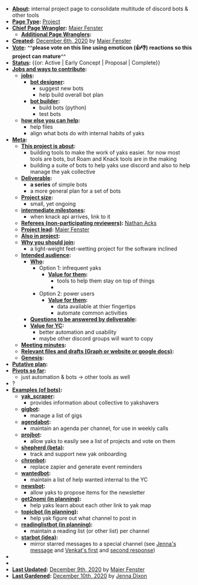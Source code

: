 - **[About](<About.md>):** internal project page to consolidate multitude of discord bots & other tools
- **[Page Type](<Page Type.md>):** [Project](<Project.md>)
- **[Chief Page Wrangler](<Chief Page Wrangler.md>):** [Maier Fenster](<Maier Fenster.md>)
    - **[Additional Page Wranglers](<Additional Page Wranglers.md>):** 
- **[Created](<Created.md>):** [December 6th, 2020](<December 6th, 2020.md>) by [Maier Fenster](<Maier Fenster.md>)
- **[Vote](<Vote.md>):** ^^**please vote on this line using emoticon (👍👎) reactions so this project can mature**^^
- **[Status](<Status.md>):** {{or: Active | Early Concept | Proposal | Complete}}
- **[Jobs and ways to contribute](<Jobs and ways to contribute.md>):**
    - **[jobs](<jobs.md>):**
        - **[bot designer](<bot designer.md>):**
            - suggest new bots
            - help build overall bot plan
        - **[bot builder](<bot builder.md>):**
            - build bots (python)
            - test bots
    - **[how else you can help](<how else you can help.md>):**
        - help files
        - align what bots do with internal habits of yaks
- **[Meta](<Meta.md>):**
    - **[This project is about](<This project is about.md>):**
        - building tools to make the work of yaks easier. for now most tools are bots, but Roam and Knack tools are in the making
        - building a suite of bots to help yaks use discord and also to help manage the yak collective
    - **[Deliverable](<Deliverable.md>):**
        - **a series** of simple bots
        - a more general plan for a set of bots
    - **[Project size](<Project size.md>):**
        - small, yet ongoing
    - **[intermediate milestones](<intermediate milestones.md>):**
        - when knack api arrives, link to it
    - **[Referees (non-participating reviewers)](<Referees (non-participating reviewers).md>):** [Nathan Acks](<Nathan Acks.md>)
    - **[Project lead](<Project lead.md>):** [Maier Fenster](<Maier Fenster.md>)
    - **[Also in project](<Also in project.md>):** 
    - **[Why you should join](<Why you should join.md>):**
        - a light-weight feet-wetting project for the software inclined
    - **[Intended audience](<Intended audience.md>):**
        - **[Who](<Who.md>):**
            - Option 1: infrequent yaks
                - **[Value for them](<Value for them.md>):**
                    - tools to help them stay on top of things
                    - 
            - Option 2: power users
                - **[Value for them](<Value for them.md>):**
                    - data available at thier fingertips
                    - automate common activities
        - **[Questions to be answered by deliverable](<Questions to be answered by deliverable.md>):**
        - **[Value for YC](<Value for YC.md>):**
            - better automation and usability
            - maybe other discord groups will want to copy
    - **[Meeting minutes](<Meeting minutes.md>):**
    - **[Relevant files and drafts (Graph or website or google docs)](<Relevant files and drafts (Graph or website or google docs).md>):**
    - **[Genesis](<Genesis.md>):**
- **[Putative plan](<Putative plan.md>):**
- **[Pivots so far](<Pivots so far.md>):**
    - just automation & bots -> other tools as well
- ?
- **[Examples (of bots)](<Examples (of bots).md>):**
    - **[yak_scraper](<yak_scraper.md>):**
        - provides information about collective to yakshavers
    - **[gigbot](<gigbot.md>):**
        - manage a list of gigs
    - **[agendabot](<agendabot.md>):**
        - maintain an agenda per channel, for use in weekly calls
    - **[projbot](<projbot.md>):**
        - allow yaks to easily see a list of projects and vote on them 
    - **[shepherd (beta)](<shepherd (beta).md>):**
        - track and support new yak onboarding
    - **[chronbot](<chronbot.md>):**
        - replace zapier and generate event reminders
    - **[wantedbot](<wantedbot.md>):**
        - maintain a list of help wanted internal to the YC
    - **[newsbot](<newsbot.md>):**
        - allow yaks to propose items for the newsletter
    - **[get2nomi (in planning)](<get2nomi (in planning).md>):**
        - help yaks learn about each other  link to yak map
    - **[topicbot (in planning)](<topicbot (in planning).md>):**
        - help yak figure out what channel to post in
    - **[readinglistbot (in planning)](<readinglistbot (in planning).md>):**
        - maintain a reading list (or other list) per channel
    - **[starbot (idea)](<starbot (idea).md>):**
        - mirror starred messages to a special channel (see [Jenna's message](https://discordapp.com/channels/692111190851059762/705512721847681035/785859125422587954) and [Venkat's first](https://discordapp.com/channels/692111190851059762/705512721847681035/785957836915081300) and [second response](https://discordapp.com/channels/692111190851059762/705512721847681035/785957870084030494))
- 
- 
- **[Last Updated](<Last Updated.md>):** [December 9th, 2020](<December 9th, 2020.md>) by [Maier Fenster](<Maier Fenster.md>)
- **[Last Gardened](<Last Gardened.md>):** [December 10th, 2020](<December 10th, 2020.md>) by [Jenna Dixon](<Jenna Dixon.md>)
